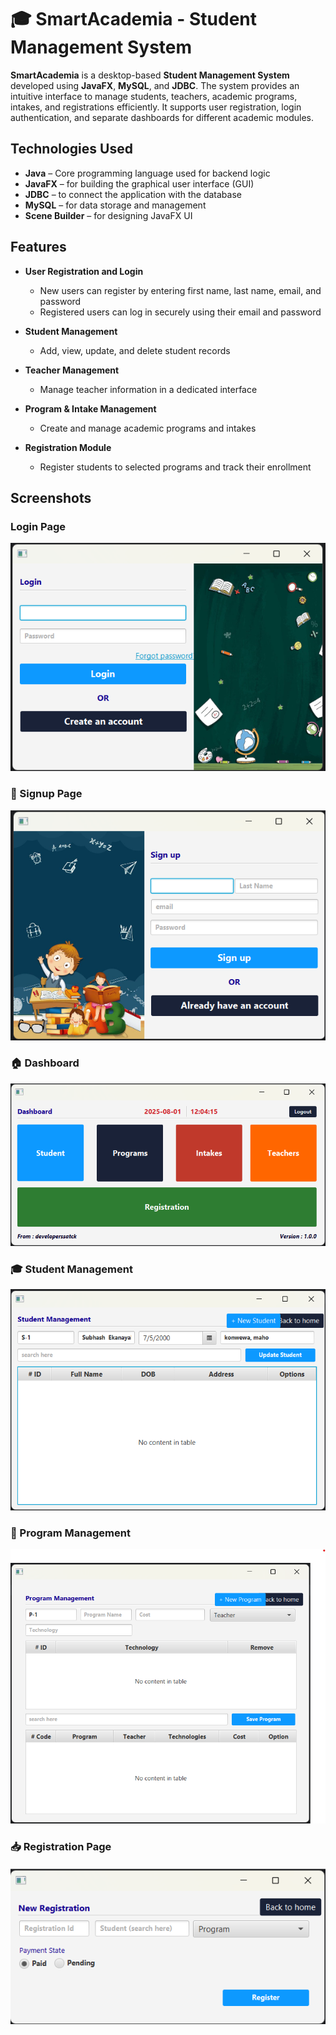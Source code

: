 # 🎓 SmartAcademia - Student Management System

**SmartAcademia** is a desktop-based **Student Management System** developed using **JavaFX**, **MySQL**, and **JDBC**. The system provides an intuitive interface to manage students, teachers, academic programs, intakes, and registrations efficiently. It supports user registration, login authentication, and separate dashboards for different academic modules.


## Technologies Used

- **Java** – Core programming language used for backend logic  
- **JavaFX** – for building the graphical user interface (GUI)  
- **JDBC** – to connect the application with the database  
- **MySQL** – for data storage and management  
- **Scene Builder** – for designing JavaFX UI

## Features

- **User Registration and Login**  
  - New users can register by entering first name, last name, email, and password  
  - Registered users can log in securely using their email and password

- **Student Management**  
  - Add, view, update, and delete student records  

- **Teacher Management**  
  - Manage teacher information in a dedicated interface  

- **Program & Intake Management**  
  - Create and manage academic programs and intakes  

- **Registration Module**  
  - Register students to selected programs and track their enrollment

## Screenshots

### Login Page
![Login](https://github.com/Shashikala-manohari/SmartAcademia/blob/cf2f365db2edf3a8c2ce8cbb3434ac71c15b5c21/images/login.png)

### 📝 Signup Page
![Signup](./images/signup.png)

### 🏠 Dashboard
![Dashboard](./images/dashboard.png)

### 🎓 Student Management
![Student](./images/student.png)

### 📘 Program Management
![Program](./images/program.png)

### 📥 Registration Page
![Registration](https://github.com/Shashikala-manohari/SmartAcademia/blob/c4f2fcd8f8b521f82829331638986c164855f929/images/registration.png)



